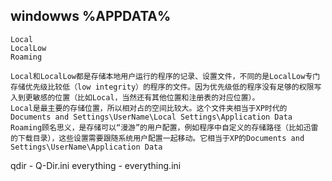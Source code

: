## windowws %APPDATA%
```
Local
LocalLow
Roaming

Local和LocalLow都是存储本地用户运行的程序的记录、设置文件，不同的是LocalLow专门存储优先级比较低（low integrity）的程序的文件。因为优先级低的程序没有足够的权限写入到更敏感的位置（比如Local，当然还有其他位置和注册表的对应位置）。
Local是最主要的存储位置，所以相对占的空间比较大。这个文件夹相当于XP时代的Documents and Settings\UserName\Local Settings\Application Data
Roaming顾名思义，是存储可以“漫游”的用户配置，例如程序中自定义的存储路径（比如迅雷的下载目录），这些设置需要跟随系统用户配置一起移动。它相当于XP的Documents and Settings\UserName\Application Data
```

qdir - Q-Dir.ini
everything - everything.ini
